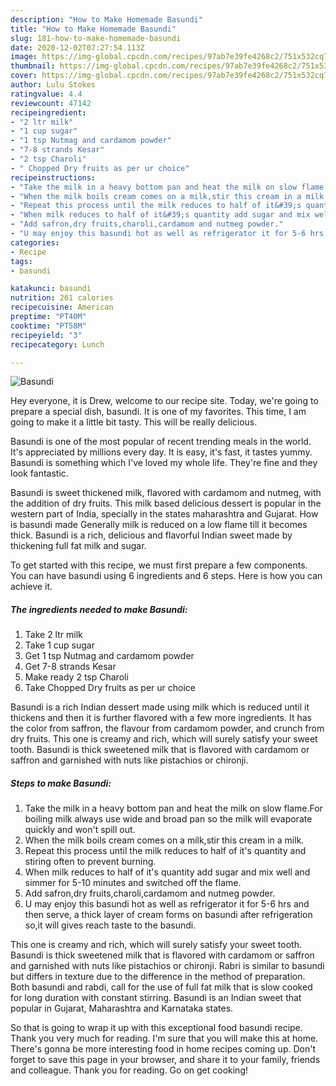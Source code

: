 ```yaml
---
description: "How to Make Homemade Basundi"
title: "How to Make Homemade Basundi"
slug: 181-how-to-make-homemade-basundi
date: 2020-12-02T07:27:54.113Z
image: https://img-global.cpcdn.com/recipes/97ab7e39fe4268c2/751x532cq70/basundi-recipe-main-photo.jpg
thumbnail: https://img-global.cpcdn.com/recipes/97ab7e39fe4268c2/751x532cq70/basundi-recipe-main-photo.jpg
cover: https://img-global.cpcdn.com/recipes/97ab7e39fe4268c2/751x532cq70/basundi-recipe-main-photo.jpg
author: Lulu Stokes
ratingvalue: 4.4
reviewcount: 47142
recipeingredient:
- "2 ltr milk"
- "1 cup sugar"
- "1 tsp Nutmag and cardamom powder"
- "7-8 strands Kesar"
- "2 tsp Charoli"
- " Chopped Dry fruits as per ur choice"
recipeinstructions:
- "Take the milk in a heavy bottom pan and heat the milk on slow flame.For boiling milk always use wide and broad pan so the milk will evaporate quickly and won&#39;t spill out."
- "When the milk boils cream comes on a milk,stir this cream in a milk."
- "Repeat this process until the milk reduces to half of it&#39;s quantity and stiring often to prevent burning."
- "When milk reduces to half of it&#39;s quantity add sugar and mix well and simmer for 5-10 minutes and switched off the flame."
- "Add safron,dry fruits,charoli,cardamom and nutmeg powder."
- "U may enjoy this basundi hot as well as refrigerator it for 5-6 hrs and then serve, a thick layer of cream forms on basundi after refrigeration so,it will gives reach taste to the basundi."
categories:
- Recipe
tags:
- basundi

katakunci: basundi 
nutrition: 261 calories
recipecuisine: American
preptime: "PT40M"
cooktime: "PT58M"
recipeyield: "3"
recipecategory: Lunch

---
```



![Basundi](https://img-global.cpcdn.com/recipes/97ab7e39fe4268c2/751x532cq70/basundi-recipe-main-photo.jpg)

Hey everyone, it is Drew, welcome to our recipe site. Today, we're going to prepare a special dish, basundi. It is one of my favorites. This time, I am going to make it a little bit tasty. This will be really delicious.

Basundi is one of the most popular of recent trending meals in the world. It's appreciated by millions every day. It is easy, it's fast, it tastes yummy. Basundi is something which I've loved my whole life. They're fine and they look fantastic.

Basundi is sweet thickened milk, flavored with cardamom and nutmeg, with the addition of dry fruits. This milk based delicious dessert is popular in the western part of India, specially in the states maharashtra and Gujarat. How is basundi made Generally milk is reduced on a low flame till it becomes thick. Basundi is a rich, delicious and flavorful Indian sweet made by thickening full fat milk and sugar.


To get started with this recipe, we must first prepare a few components. You can have basundi using 6 ingredients and 6 steps. Here is how you can achieve it.

<!--inarticleads1-->

##### The ingredients needed to make Basundi:

1. Take 2 ltr milk
1. Take 1 cup sugar
1. Get 1 tsp Nutmag and cardamom powder
1. Get 7-8 strands Kesar
1. Make ready 2 tsp Charoli
1. Take  Chopped Dry fruits as per ur choice


Basundi is a rich Indian dessert made using milk which is reduced until it thickens and then it is further flavored with a few more ingredients. It has the color from saffron, the flavour from cardamom powder, and crunch from dry fruits. This one is creamy and rich, which will surely satisfy your sweet tooth. Basundi is thick sweetened milk that is flavored with cardamom or saffron and garnished with nuts like pistachios or chironji. 

<!--inarticleads2-->

##### Steps to make Basundi:

1. Take the milk in a heavy bottom pan and heat the milk on slow flame.For boiling milk always use wide and broad pan so the milk will evaporate quickly and won&#39;t spill out.
1. When the milk boils cream comes on a milk,stir this cream in a milk.
1. Repeat this process until the milk reduces to half of it&#39;s quantity and stiring often to prevent burning.
1. When milk reduces to half of it&#39;s quantity add sugar and mix well and simmer for 5-10 minutes and switched off the flame.
1. Add safron,dry fruits,charoli,cardamom and nutmeg powder.
1. U may enjoy this basundi hot as well as refrigerator it for 5-6 hrs and then serve, a thick layer of cream forms on basundi after refrigeration so,it will gives reach taste to the basundi.


This one is creamy and rich, which will surely satisfy your sweet tooth. Basundi is thick sweetened milk that is flavored with cardamom or saffron and garnished with nuts like pistachios or chironji. Rabri is similar to basundi but differs in texture due to the difference in the method of preparation. Both basundi and rabdi, call for the use of full fat milk that is slow cooked for long duration with constant stirring. Basundi is an Indian sweet that popular in Gujarat, Maharashtra and Karnataka states. 

So that is going to wrap it up with this exceptional food basundi recipe. Thank you very much for reading. I'm sure that you will make this at home. There's gonna be more interesting food in home recipes coming up. Don't forget to save this page in your browser, and share it to your family, friends and colleague. Thank you for reading. Go on get cooking!
